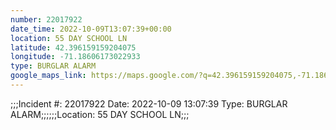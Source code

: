 ```yaml
---
number: 22017922
date_time: 2022-10-09T13:07:39+00:00
location: 55 DAY SCHOOL LN
latitude: 42.396159159204075
longitude: -71.18606173022933
type: BURGLAR ALARM
google_maps_link: https://maps.google.com/?q=42.396159159204075,-71.18606173022933
---
```


;;;Incident #: 22017922  Date: 2022-10-09 13:07:39   Type: BURGLAR ALARM;;;;;;Location: 55 DAY SCHOOL LN;;;
